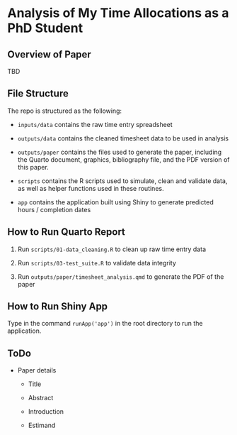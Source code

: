 # Analysis of My Time Allocations as a PhD Student

## Overview of Paper

TBD

## File Structure

The repo is structured as the following:

-   `inputs/data` contains the raw time entry spreadsheet

-   `outputs/data` contains the cleaned timesheet data to be used in analysis

-   `outputs/paper` contains the files used to generate the paper, including the Quarto document, graphics, bibliography file, and the PDF version of this paper.

-   `scripts` contains the R scripts used to simulate, clean and validate data, as well as helper functions used in these routines.

-   `app` contains the application built using Shiny to generate predicted hours / completion dates

## How to Run Quarto Report

1.  Run `scripts/01-data_cleaning.R` to clean up raw time entry data

2.  Run `scripts/03-test_suite.R` to validate data integrity

3.  Run `outputs/paper/timesheet_analysis.qmd` to generate the PDF of the paper

## How to Run Shiny App

Type in the command `runApp('app')` in the root directory to run the application.

## **ToDo**

-   Paper details

    -   Title

    -   Abstract

    -   Introduction

    -   Estimand
